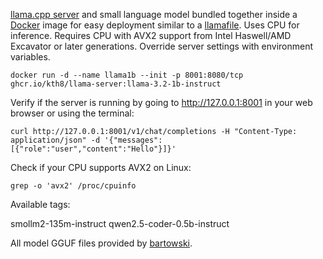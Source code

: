 [llama.cpp server](https://github.com/ggerganov/llama.cpp/tree/master/examples/server) and small language model bundled together inside a [Docker](https://www.docker.com) image for easy deployment similar to a [llamafile](https://github.com/Mozilla-Ocho/llamafile). Uses CPU for inference. Requires CPU with AVX2 support from Intel Haswell/AMD Excavator or later generations. Override server settings with environment variables.
```
docker run -d --name llama1b --init -p 8001:8080/tcp ghcr.io/kth8/llama-server:llama-3.2-1b-instruct
```
Verify if the server is running by going to http://127.0.0.1:8001 in your web browser or using the terminal:
```
curl http://127.0.0.1:8001/v1/chat/completions -H "Content-Type: application/json" -d '{"messages":[{"role":"user","content":"Hello"}]}'
```
Check if your CPU supports AVX2 on Linux:
```
grep -o 'avx2' /proc/cpuinfo
```
Available tags:

<!-- EXAMPLE_START -->
smollm2-135m-instruct
qwen2.5-coder-0.5b-instruct


<!-- EXAMPLE_END -->

All model GGUF files provided by [bartowski](https://huggingface.co/bartowski).
